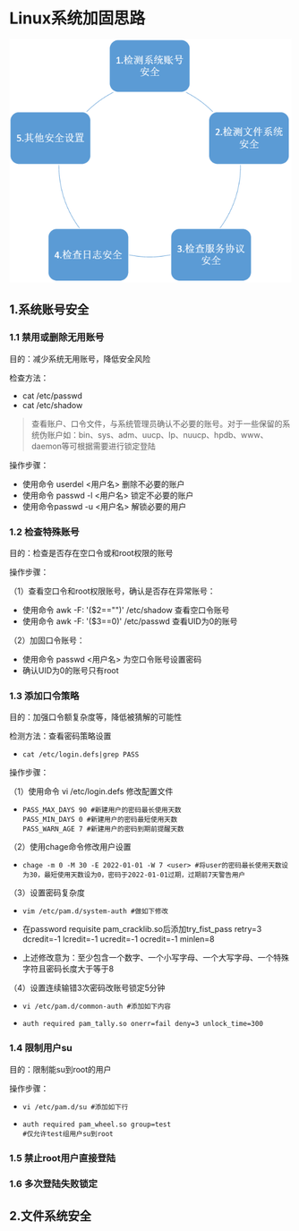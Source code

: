 # Linux系统加固思路

![image-20210702162703685](https://raw.githubusercontent.com/lixbao/PicGo/main/img/20210712225158.png)

## 1.系统账号安全

### 1.1 禁用或删除无用账号

目的：减少系统无用账号，降低安全风险

检查方法：

+ cat /etc/passwd
+ cat /etc/shadow

> 查看账户、口令文件，与系统管理员确认不必要的账号。对于一些保留的系统伪账户如：bin、sys、adm、uucp、lp、nuucp、hpdb、www、daemon等可根据需要进行锁定登陆

操作步骤：

+ 使用命令 userdel <用户名> 删除不必要的账户
+ 使用命令 passwd -l <用户名> 锁定不必要的账户
+ 使用命令passwd -u <用户名> 解锁必要的用户

### 1.2 检查特殊账号

目的：检查是否存在空口令或和root权限的账号

操作步骤：

（1）查看空口令和root权限账号，确认是否存在异常账号：

+ 使用命令 awk -F: '($2=="")' /etc/shadow 查看空口令账号
+ 使用命令 awk -F: '($3==0)' /etc/passwd 查看UID为0的账号

（2）加固口令账号：

+ 使用命令 passwd <用户名> 为空口令账号设置密码
+ 确认UID为0的账号只有root

### 1.3 添加口令策略

目的：加强口令额复杂度等，降低被猜解的可能性

检测方法：查看密码策略设置

+ ```shell
  cat /etc/login.defs|grep PASS
  ```

操作步骤：

（1）使用命令 vi /etc/login.defs 修改配置文件

+ ``` shell
  PASS_MAX_DAYS 90 #新建用户的密码最长使用天数
  PASS_MIN_DAYS 0 #新建用户的密码最短使用天数
  PASS_WARN_AGE 7 #新建用户的密码到期前提醒天数
  ```

（2）使用chage命令修改用户设置

+ ``` shell
  chage -m 0 -M 30 -E 2022-01-01 -W 7 <user> #将user的密码最长使用天数设为30，最短使用天数设为0，密码于2022-01-01过期，过期前7天警告用户

（3）设置密码复杂度

+ ``` shell
  vim /etc/pam.d/system-auth #做如下修改
  ```

+ 在password requisite pam_cracklib.so后添加try_fist_pass retry=3 dcredit=-1 lcredit=-1 ucredit=-1 ocredit=-1 minlen=8

+ 上述修改意为：至少包含一个数字、一个小写字母、一个大写字母、一个特殊字符且密码长度大于等于8

（4）设置连续输错3次密码改账号锁定5分钟

+ ``` shell
  vi /etc/pam.d/common-auth #添加如下内容
  ```

+ ``` shell
  auth required pam_tally.so onerr=fail deny=3 unlock_time=300
  ```

### 1.4 限制用户su

目的：限制能su到root的用户

操作步骤：

+ ```shell
  vi /etc/pam.d/su #添加如下行
  ```

+ ```shell
  auth required pam_wheel.so group=test
  #仅允许test组用户su到root
  ```

### 1.5 禁止root用户直接登陆



### 1.6 多次登陆失败锁定



## 2.文件系统安全



